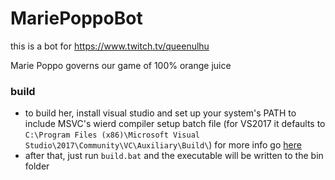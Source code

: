 # MariePoppoBot
this is a bot for https://www.twitch.tv/queenulhu

Marie Poppo governs our game of 100% orange juice

### build
* to build her, install visual studio and set up your system's PATH to include MSVC's wierd compiler setup batch file (for VS2017 it defaults to `C:\Program Files (x86)\Microsoft Visual Studio\2017\Community\VC\Auxiliary\Build\`) for more info go [here](https://docs.microsoft.com/en-us/cpp/build/building-on-the-command-line)
* after that, just run `build.bat` and the executable will be written to the bin folder
